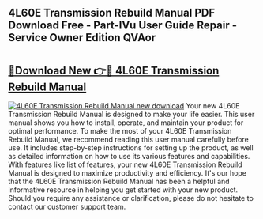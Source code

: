 ## 4L60E Transmission Rebuild Manual PDF Download Free - Part-IVu User Guide Repair - Service Owner Edition QVAor

# <h2><a href="http://bc29995.oget.top/?id=4L60E+Transmission+Rebuild+Manual">🔗Download New 👉🔴 4L60E Transmission Rebuild Manual</a></h2>

[![4L60E Transmission Rebuild Manual new download](https://i.imgur.com/5g1atiW.png)](http://bc29995.oget.top/?id=4L60E+Transmission+Rebuild+Manual)
Your new 4L60E Transmission Rebuild Manual is designed to make your life easier. This user manual shows you how to install, operate, and maintain your product for optimal performance. To make the most of your 4L60E Transmission Rebuild Manual, we recommend reading this user manual carefully before use. It includes step-by-step instructions for setting up the product, as well as detailed information on how to use its various features and capabilities. With features like list of features, your new 4L60E Transmission Rebuild Manual is designed to maximize productivity and efficiency. It's our hope that the 4L60E Transmission Rebuild Manual has been a helpful and informative resource in helping you get started with your new product. Should you require any assistance or clarification, please do not hesitate to contact our customer support team.
